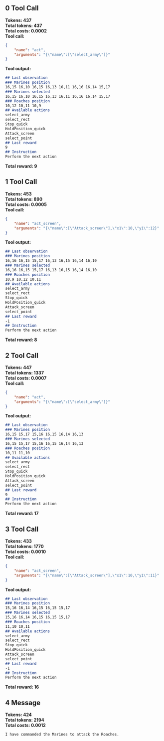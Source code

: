## 0 Tool Call
**Tokens: 437**  
**Total tokens: 437**  
**Total costs: 0.0002**  
**Tool call:**  
```json
{
    "name": "act",
    "arguments": "{\"name\":[\"select_army\"]}"
}
```
**Tool output:**  
```markdown
## Last observation
### Marines position
16,15 16,10 16,15 16,13 16,11 16,16 16,14 15,17
### Marines selected
16,15 16,10 16,15 16,13 16,11 16,16 16,14 15,17
### Roaches position
10,12 10,11 10,9
## Available actions
select_army
select_rect
Stop_quick
HoldPosition_quick
Attack_screen
select_point
## Last reward
9
## Instruction
Perform the next action
```
**Total reward: 9**  
## 1 Tool Call
**Tokens: 453**  
**Total tokens: 890**  
**Total costs: 0.0005**  
**Tool call:**  
```json
{
    "name": "act_screen",
    "arguments": "{\"name\":[\"Attack_screen\"],\"x1\":10,\"y1\":12}"
}
```
**Tool output:**  
```markdown
## Last observation
### Marines position
16,16 16,15 15,17 16,13 16,15 16,14 16,10
### Marines selected
16,16 16,15 15,17 16,13 16,15 16,14 16,10
### Roaches position
10,9 10,12 10,11
## Available actions
select_army
select_rect
Stop_quick
HoldPosition_quick
Attack_screen
select_point
## Last reward
-1
## Instruction
Perform the next action
```
**Total reward: 8**  
## 2 Tool Call
**Tokens: 447**  
**Total tokens: 1337**  
**Total costs: 0.0007**  
**Tool call:**  
```json
{
    "name": "act",
    "arguments": "{\"name\":[\"select_army\"]}"
}
```
**Tool output:**  
```markdown
## Last observation
### Marines position
16,15 15,17 15,16 16,15 16,14 16,13
### Marines selected
16,15 15,17 15,16 16,15 16,14 16,13
### Roaches position
10,11 11,10
## Available actions
select_army
select_rect
Stop_quick
HoldPosition_quick
Attack_screen
select_point
## Last reward
9
## Instruction
Perform the next action
```
**Total reward: 17**  
## 3 Tool Call
**Tokens: 433**  
**Total tokens: 1770**  
**Total costs: 0.0010**  
**Tool call:**  
```json
{
    "name": "act_screen",
    "arguments": "{\"name\":[\"Attack_screen\"],\"x1\":10,\"y1\":11}"
}
```
**Tool output:**  
```markdown
## Last observation
### Marines position
15,16 16,14 16,15 16,15 15,17
### Marines selected
15,16 16,14 16,15 16,15 15,17
### Roaches position
11,10 10,11
## Available actions
select_army
select_rect
Stop_quick
HoldPosition_quick
Attack_screen
select_point
## Last reward
-1
## Instruction
Perform the next action
```
**Total reward: 16**  
## 4 Message
**Tokens: 424**  
**Total tokens: 2194**  
**Total costs: 0.0012**  
```markdown
I have commanded the Marines to attack the Roaches.
```
